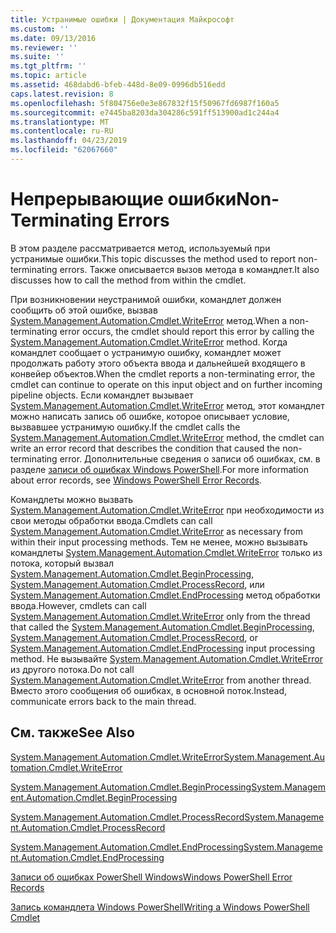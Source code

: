 ```yaml
---
title: Устранимые ошибки | Документация Майкрософт
ms.custom: ''
ms.date: 09/13/2016
ms.reviewer: ''
ms.suite: ''
ms.tgt_pltfrm: ''
ms.topic: article
ms.assetid: 468dabd6-bfeb-448d-8e09-0996db516edd
caps.latest.revision: 8
ms.openlocfilehash: 5f804756e0e3e867832f15f50967fd6987f160a5
ms.sourcegitcommit: e7445ba8203da304286c591ff513900ad1c244a4
ms.translationtype: MT
ms.contentlocale: ru-RU
ms.lasthandoff: 04/23/2019
ms.locfileid: "62067660"
---
```

# <a name="non-terminating-errors"></a><span data-ttu-id="e8cdc-102">Непрерывающие ошибки</span><span class="sxs-lookup"><span data-stu-id="e8cdc-102">Non-Terminating Errors</span></span>

<span data-ttu-id="e8cdc-103">В этом разделе рассматривается метод, используемый при устранимые ошибки.</span><span class="sxs-lookup"><span data-stu-id="e8cdc-103">This topic discusses the method used to report non-terminating errors.</span></span> <span data-ttu-id="e8cdc-104">Также описывается вызов метода в командлет.</span><span class="sxs-lookup"><span data-stu-id="e8cdc-104">It also discusses how to call the method from within the cmdlet.</span></span>

<span data-ttu-id="e8cdc-105">При возникновении неустранимой ошибки, командлет должен сообщить об этой ошибке, вызвав [System.Management.Automation.Cmdlet.WriteError](/dotnet/api/System.Management.Automation.Cmdlet.WriteError) метод.</span><span class="sxs-lookup"><span data-stu-id="e8cdc-105">When a non-terminating error occurs, the cmdlet should report this error by calling the [System.Management.Automation.Cmdlet.WriteError](/dotnet/api/System.Management.Automation.Cmdlet.WriteError) method.</span></span> <span data-ttu-id="e8cdc-106">Когда командлет сообщает о устранимую ошибку, командлет может продолжать работу этого объекта ввода и дальнейшей входящего в конвейер объектов.</span><span class="sxs-lookup"><span data-stu-id="e8cdc-106">When the cmdlet reports a non-terminating error, the cmdlet can continue to operate on this input object and on further incoming pipeline objects.</span></span> <span data-ttu-id="e8cdc-107">Если командлет вызывает [System.Management.Automation.Cmdlet.WriteError](/dotnet/api/System.Management.Automation.Cmdlet.WriteError) метод, этот командлет можно написать запись об ошибке, которое описывает условие, вызвавшее устранимую ошибку.</span><span class="sxs-lookup"><span data-stu-id="e8cdc-107">If the cmdlet calls the [System.Management.Automation.Cmdlet.WriteError](/dotnet/api/System.Management.Automation.Cmdlet.WriteError) method, the cmdlet can write an error record that describes the condition that caused the non-terminating error.</span></span> <span data-ttu-id="e8cdc-108">Дополнительные сведения о записи об ошибках, см. в разделе [записи об ошибках Windows PowerShell](./windows-powershell-error-records.md).</span><span class="sxs-lookup"><span data-stu-id="e8cdc-108">For more information about error records, see [Windows PowerShell Error Records](./windows-powershell-error-records.md).</span></span>

<span data-ttu-id="e8cdc-109">Командлеты можно вызвать [System.Management.Automation.Cmdlet.WriteError](/dotnet/api/System.Management.Automation.Cmdlet.WriteError) при необходимости из свои методы обработки ввода.</span><span class="sxs-lookup"><span data-stu-id="e8cdc-109">Cmdlets can call [System.Management.Automation.Cmdlet.WriteError](/dotnet/api/System.Management.Automation.Cmdlet.WriteError) as necessary from within their input processing methods.</span></span> <span data-ttu-id="e8cdc-110">Тем не менее, можно вызывать командлеты [System.Management.Automation.Cmdlet.WriteError](/dotnet/api/System.Management.Automation.Cmdlet.WriteError) только из потока, который вызвал [System.Management.Automation.Cmdlet.BeginProcessing](/dotnet/api/System.Management.Automation.Cmdlet.BeginProcessing), [ System.Management.Automation.Cmdlet.ProcessRecord](/dotnet/api/System.Management.Automation.Cmdlet.ProcessRecord), или [System.Management.Automation.Cmdlet.EndProcessing](/dotnet/api/System.Management.Automation.Cmdlet.EndProcessing) метод обработки ввода.</span><span class="sxs-lookup"><span data-stu-id="e8cdc-110">However, cmdlets can call [System.Management.Automation.Cmdlet.WriteError](/dotnet/api/System.Management.Automation.Cmdlet.WriteError) only from the thread that called the [System.Management.Automation.Cmdlet.BeginProcessing](/dotnet/api/System.Management.Automation.Cmdlet.BeginProcessing), [System.Management.Automation.Cmdlet.ProcessRecord](/dotnet/api/System.Management.Automation.Cmdlet.ProcessRecord), or [System.Management.Automation.Cmdlet.EndProcessing](/dotnet/api/System.Management.Automation.Cmdlet.EndProcessing) input processing method.</span></span> <span data-ttu-id="e8cdc-111">Не вызывайте [System.Management.Automation.Cmdlet.WriteError](/dotnet/api/System.Management.Automation.Cmdlet.WriteError) из другого потока.</span><span class="sxs-lookup"><span data-stu-id="e8cdc-111">Do not call [System.Management.Automation.Cmdlet.WriteError](/dotnet/api/System.Management.Automation.Cmdlet.WriteError) from another thread.</span></span> <span data-ttu-id="e8cdc-112">Вместо этого сообщения об ошибках, в основной поток.</span><span class="sxs-lookup"><span data-stu-id="e8cdc-112">Instead, communicate errors back to the main thread.</span></span>

## <a name="see-also"></a><span data-ttu-id="e8cdc-113">См. также</span><span class="sxs-lookup"><span data-stu-id="e8cdc-113">See Also</span></span>

[<span data-ttu-id="e8cdc-114">System.Management.Automation.Cmdlet.WriteError</span><span class="sxs-lookup"><span data-stu-id="e8cdc-114">System.Management.Automation.Cmdlet.WriteError</span></span>](/dotnet/api/System.Management.Automation.Cmdlet.WriteError)

[<span data-ttu-id="e8cdc-115">System.Management.Automation.Cmdlet.BeginProcessing</span><span class="sxs-lookup"><span data-stu-id="e8cdc-115">System.Management.Automation.Cmdlet.BeginProcessing</span></span>](/dotnet/api/System.Management.Automation.Cmdlet.BeginProcessing)

[<span data-ttu-id="e8cdc-116">System.Management.Automation.Cmdlet.ProcessRecord</span><span class="sxs-lookup"><span data-stu-id="e8cdc-116">System.Management.Automation.Cmdlet.ProcessRecord</span></span>](/dotnet/api/System.Management.Automation.Cmdlet.ProcessRecord)

[<span data-ttu-id="e8cdc-117">System.Management.Automation.Cmdlet.EndProcessing</span><span class="sxs-lookup"><span data-stu-id="e8cdc-117">System.Management.Automation.Cmdlet.EndProcessing</span></span>](/dotnet/api/System.Management.Automation.Cmdlet.EndProcessing)

[<span data-ttu-id="e8cdc-118">Записи об ошибках PowerShell Windows</span><span class="sxs-lookup"><span data-stu-id="e8cdc-118">Windows PowerShell Error Records</span></span>](./windows-powershell-error-records.md)

[<span data-ttu-id="e8cdc-119">Запись командлета Windows PowerShell</span><span class="sxs-lookup"><span data-stu-id="e8cdc-119">Writing a Windows PowerShell Cmdlet</span></span>](./writing-a-windows-powershell-cmdlet.md)
